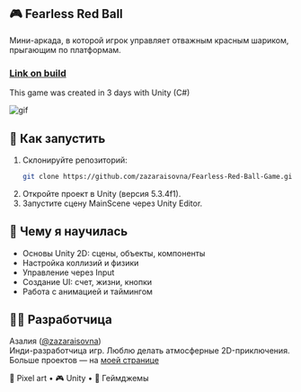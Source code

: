 ## 🎮 Fearless Red Ball
Мини-аркада, в которой игрок управляет отважным красным шариком, прыгающим по платформам.
### [Link on build](https://zaza.itch.io/fearless-red-ball)
This game was created in 3 days with Unity (C#)

![gif](https://github.com/zazaraisovna/challenge3/blob/master/zaza_challenge_3_wsgames_small.gif)

## 🚀 Как запустить

1. Склонируйте репозиторий:
   ```bash
   git clone https://github.com/zazaraisovna/Fearless-Red-Ball-Game.git
   ```
2. Откройте проект в Unity (версия 5.3.4f1).
3. Запустите сцену MainScene через Unity Editor.

## 🧠 Чему я научилась

- Основы Unity 2D: сцены, объекты, компоненты
- Настройка коллизий и физики
- Управление через Input
- Создание UI: счет, жизни, кнопки
- Работа с анимацией и таймингом

## 👩‍💻 Разработчица

Азалия ([@zazaraisovna](https://github.com/zazaraisovna))  
Инди-разработчица игр. Люблю делать атмосферные 2D-приключения.  
Больше проектов — на [моей странице](https://github.com/zazaraisovna)

🎨 Pixel art • 🎮 Unity • 🧪 Геймджемы
